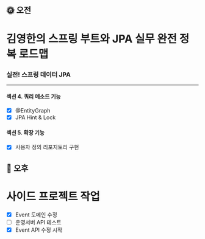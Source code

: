 ## :sun_with_face: 오전

# 김영한의 스프링 부트와 JPA 실무 완전 정복 로드맵
### 실전! 스프링 데이터 JPA
--- ---
#### 섹션 4. 쿼리 메소드 기능
- [x] @EntityGraph
- [x] JPA Hint & Lock

#### 섹션 5. 확장 기능
- [x] 사용자 정의 리포지토리 구현

## :full_moon_with_face: 오후

# 사이드 프로젝트 작업

- [x] Event 도메인 수정
- [ ] 운영서버 API 테스트
- [x] Event API 수정 시작
